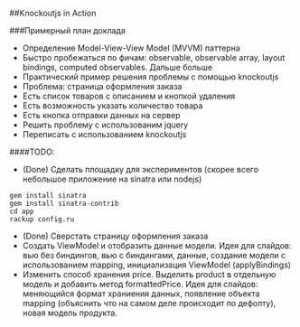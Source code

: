 ##Knockoutjs in Action

###Примерный план доклада

* Определение  Model-View-View Model (MVVM) паттерна
* Быстро пробежаться по фичам: observable, observable array, layout bindings, computed observables. Дальше больше
* Практический пример решения проблемы с помощью knockoutjs
* Проблема: страница оформления заказа
* Есть список товаров с описанием и кнопкой удаления
* Есть возможность указать количество товара
* Есть кнопка отправки данных на сервер
* Решить проблему с использованим jquery
* Переписать с использованием knockoutjs


####TODO:

* (Done) Сделать площадку для экспериментов (скорее всего небольшое приложение на sinatra или nodejs)

```
gem install sinatra
gem install sinatra-contrib
cd app
rackup config.ru
```

* (Done) Сверстать страницу оформления заказа
* Создать ViewModel и отобразить данные модели. Идея для слайдов: вью без биндингов, вью с биндингами, данные, создание модели с использованием mapping, инициализация ViewModel (applyBindings)
* Изменить способ хранения price. Выделить product в отдельную модель и добавить метод formattedPrice. Идея для слайдов: меняющийся формат храниения данных, появление объекта mapping (объяснить что на самом деле происходит по дефолту), новая модель продукта.
 
